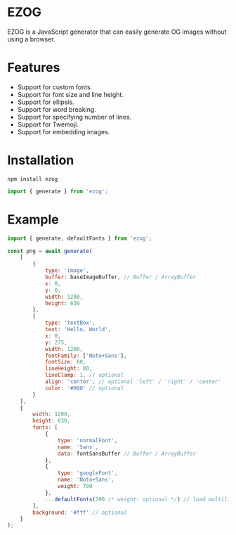# EZOG

EZOG is a JavaScript generator that can easily generate OG images without using a browser.

# Features

-   Support for custom fonts.
-   Support for font size and line height.
-   Support for ellipsis.
-   Support for word breaking.
-   Support for specifying number of lines.
-   Support for Twemoji.
-   Support for embedding images.

# Installation

`npm install ezog`

```js
import { generate } from 'ezog';
```

# Example

```js
import { generate, defaultFonts } from 'ezog';

const png = await generate(
    [
        {
            type: 'image',
            buffer: baseImageBuffer, // Buffer / ArrayBuffer
            x: 0,
            y: 0,
            width: 1200,
            height: 630
        },
        {
            type: 'textBox',
            text: 'Hello, World',
            x: 0,
            y: 275,
            width: 1200,
            fontFamily: ['Noto+Sans'],
            fontSize: 60,
            lineHeight: 80,
            lineClamp: 1, // optional
            align: 'center', // optional 'left' / 'right' / 'center'
            color: '#000' // optional
        }
    ],
    {
        width: 1200,
        height: 630,
        fonts: [
            {
                type: 'normalFont',
                name: 'Sans',
                data: fontSansBuffer // Buffer / ArrayBuffer
            },
            {
                type: 'googleFont',
                name: 'Noto+Sans',
                weight: 700
            },
            ...defaultFonts(700 /* weight: optional */) // load multilingual Noto Sans from google fonts
        ],
        background: '#fff' // optional
    }
);
```

